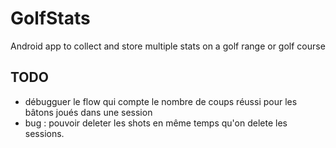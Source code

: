 # GolfStats
Android app to collect and store multiple stats on a golf range or golf course

## TODO
- débugguer le flow qui compte le nombre de coups réussi pour les bâtons joués dans une session
- bug : pouvoir deleter les shots en même temps qu'on delete les sessions.
